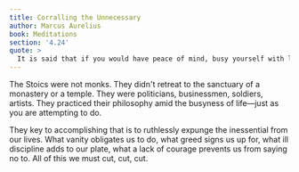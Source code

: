 ```yaml
---
title: Corralling the Unnecessary
author: Marcus Aurelius
book: Meditations
section: '4.24'
quote: >
  It is said that if you would have peace of mind, busy yourself with little. But wouldn't a better saying be do what you must and as required of a rational being created for public life? For this brings not only the peace of mind of doing few things, but the greater peace of doing them well. Since the vast majority of our words and actions are unnecessary, corralling them will create an abundance of leisure and tranquility. As a result, we shouldn't forget at each moment to ask, is this one of the unnecessary things? But we must corral not only unnecessary actions but unnecessary thoughts, too, so needless acts don't tag along after them.
---
```


The Stoics were not monks. They didn't retreat to the sanctuary of a monastery or a temple. They were politicians, businessmen, soldiers, artists. They practiced their philosophy amid the busyness of life—just as you are attempting to do.

They key to accomplishing that is to ruthlessly expunge the inessential from our lives. What vanity obligates us to do, what greed signs us up for, what ill discipline adds to our plate, what a lack of courage prevents us from saying no to. All of this we must cut, cut, cut.
